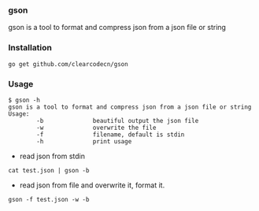 ### gson

gson is a tool to format and compress json from a json file or string

### Installation

```shell
go get github.com/clearcodecn/gson
```

### Usage

```shell
$ gson -h 
gson is a tool to format and compress json from a json file or string
Usage:
        -b              beautiful output the json file
        -w              overwrite the file
        -f              filename, default is stdin
        -h              print usage
```

* read json from stdin

```shell
cat test.json | gson -b
```

* read json from file and overwrite it, format it.

```shell
gson -f test.json -w -b
```